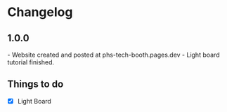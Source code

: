 # Changelog

## 1.0.0
\- Website created and posted at phs-tech-booth.pages.dev
\- Light board tutorial finished.

## Things to do
- [x] Light Board